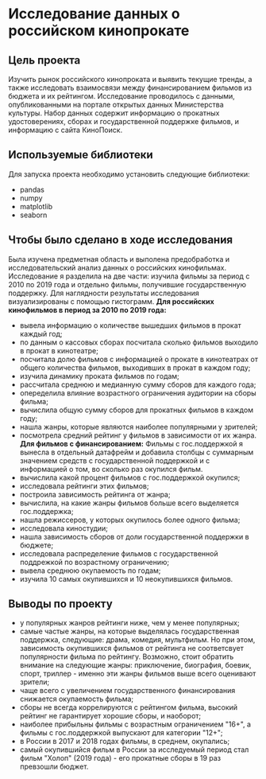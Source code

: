 # Исследование данных о российском кинопрокате

## Цель проекта
Изучить рынок российского кинопроката и выявить текущие тренды, а также исследовать взаимосвязи между финансированием фильмов из бюджета и их рейтингом.
Исследование проводилось с данными, опубликованными на портале открытых данных Министерства культуры. Набор данных содержит информацию о прокатных удостоверениях, сборах и государственной поддержке фильмов, и информацию с сайта КиноПоиск.

## Используемые библиотеки
Для запуска проекта необходимо установить следующие библиотеки:
- pandas
- numpy
- matplotlib
- seaborn

## Чтобы было сделано в ходе исследования
Была изучена предметная область и выполена предобработка и исследовательский анализ данных о российских кинофильмах.
Исследование я разделила на две части: изучила фильмы за период с 2010 по 2019 года и отдельно фильмы, получившие государственную поддержку. Для наглядности результаты исследования визуализированы с помощью гистограмм.
**Для российских кинофильмов в период за 2010 по 2019 года:**
- вывела информацию о количестве вышедших фильмов в прокат каждый год;
- по данным о кассовых сборах посчитала сколько фильмов выходило в прокат в кинотеатре;
- посчитала долю фильмов с информацией о прокате в кинотеатрах от общего количества фильмов, выходивших в прокат в каждом году;
- изучила динамику проката фильмов по годам;
- рассчитала среднюю и медианную сумму сборов для каждого года;
- опеределила влияние возрастного ограничения аудитории на сборы фильма;
- вычислила общую сумму сборов для прокатных фильмов в каждом году;
- нашла жанры, которые являются наиболее популярными у зрителей;
- посмотрела средний рейтинг у фильмов в зависимости от их жанра.
**Для фильмов с финансированием:**
Фильмы с гос.поддержкой я вынесла в отдельный датафрейм и добавила столбцы с суммарным значением средств с государственной поддержкой и с информацией о том, во сколько раз окупился фильм.
- вычислила какой процент фильмов с гос.поддержкой окупился;
- исследовала рейтинги этих фильмов;
- построила зависимость рейтинга от жанра;
- вычислила, на какие жанры фильмов больше всего выделяется гос.поддержка;
- нашла режиссеров, у которых окупилось более одного фильма;
- исследовала киностудии;
- нашла зависимость сборов от доли государственной поддержки в бюджете;
- исследовала распределение фильмов с государственной поддрежкой по возрастному ограничению;
- вывела среднюю окупаемость по годам;
- изучила 10 самых окупившихся и 10 неокупившихся фильмов.

## Выводы по проекту
- у популярных жанров рейтинги ниже, чем у менее популярных;
- самые частые жанры, на которые выделялась государственная поддержка, следующие: драма, комедия, мультфильм. Но при этом, зависимость окупившихся фильмов от рейтинга не соответсвует популярности фильма по рейтингу. Возможно, стоит обратить внимание на следующие жанры: приключение, биография, боевик, спорт, триллер - именно эти жанры фильмов выше всего оценивают зрители;
- чаще всего с увеличением государственного финансирования снижается окупаемость фильма;
- сборы не всегда коррелируются с рейтингом фильма, высокий рейтинг не гарантирует хорошие сборы, и наоборот;
- наиболее прибыльны фильмы с возрастным ограничением "16+", а фильмы с гос.поддержкой выпускают для категории "12+";
- в России в 2017 и 2018 годах фильмы, в среднем, окупались;
- самый окупившийся фильм в России за исследуемый период стал фильм "Холоп" (2019 года) - его прокатные сборы в 19 раз превзошли бюджет.

